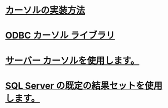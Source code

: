 # [カーソルの実装方法](how-cursors-are-implemented.md)
# [ODBC カーソル ライブラリ](odbc-cursor-library.md)
# [サーバー カーソルを使用します。](using-server-cursors.md)
# [SQL Server の既定の結果セットを使用します。](using-sql-server-default-result-sets.md)
